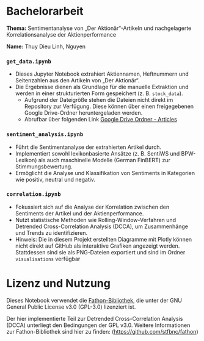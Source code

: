 # Bachelorarbeit
**Thema:** Sentimentanalyse von „Der Aktionär“-Artikeln und nachgelagerte Korrelationsanalyse der Aktienperformance

**Name:** Thuy Dieu Linh, Nguyen


### `get_data.ipynb`
- Dieses Jupyter Notebook extrahiert Aktiennamen, Heftnummern und Seitenzahlen aus den Artikeln von „Der Aktionär“.
- Die Ergebnisse dienen als Grundlage für die manuelle Extraktion und werden in einer strukturierten Form gespeichert (z. B. `stock_data`).
  - Aufgrund der Dateigröße stehen die Dateien nicht direkt im Repository zur Verfügung. Diese können über einen freigegebenen Google Drive-Ordner heruntergeladen werden.
  -  Abrufbar über folgenden Link [Google Drive Ordner - Articles](https://drive.google.com/file/d/1v1PIUoIuFxb8zoBAYuQTMwuTk4wKuwzJ/view?usp=sharing)

### `sentiment_analysis.ipynb`
- Führt die Sentimentanalyse der extrahierten Artikel durch.
- Implementiert sowohl lexikonbasierte Ansätze (z. B. SentiWS und BPW-Lexikon) als auch maschinelle Modelle (German FinBERT) zur Stimmungsbewertung.
- Ermöglicht die Analyse und Klassifikation von Sentiments in Kategorien wie positiv, neutral und negativ.

### `correlation.ipynb`
- Fokussiert sich auf die Analyse der Korrelation zwischen den Sentiments der Artikel und der Aktienperformance.
- Nutzt statistische Methoden wie Rolling-Window-Verfahren und Detrended Cross-Correlation Analysis (DCCA), um Zusammenhänge und Trends zu identifizieren.
- Hinweis: Die in diesem Projekt erstellten Diagramme mit Plotly können nicht direkt auf GitHub als interaktive Grafiken angezeigt werden. Stattdessen sind sie als PNG-Dateien exportiert und sind im Ordner `visualisations` verfügbar

# Lizenz und Nutzung
Dieses Notebook verwendet die [Fathon-Bibliothek](https://github.com/stfbnc/fathon), die unter der GNU General Public License v3.0 (GPL-3.0) lizenziert ist. 

Der hier implementierte Teil zur Detrended Cross-Correlation Analysis (DCCA) unterliegt den Bedingungen der GPL v3.0. Weitere Informationen zur Fathon-Bibliothek sind hier zu finden: (https://github.com/stfbnc/fathon)
